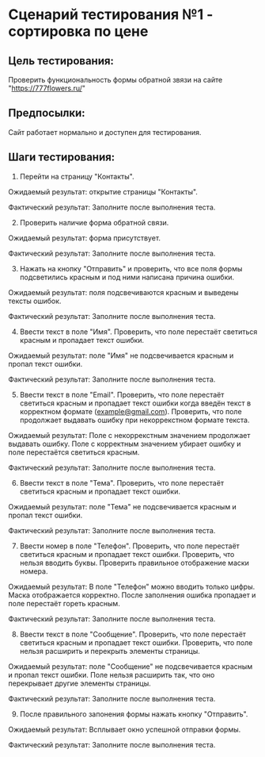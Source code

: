 # Сценарий тестирования №1 - сортировка по цене

## Цель тестирования:
Проверить функциональность формы обратной звязи на сайте "https://777flowers.ru/"

## Предпосылки:
Сайт работает нормально и доступен для тестирования.

## Шаги тестирования:
1. Перейти на страницу "Контакты".

Ожидаемый результат: открытие страницы "Контакты".

Фактический результат: Заполните после выполнения теста.

2. Проверить наличие форма обратной связи.

Ожидаемый результат: форма присутствует.

Фактический результат: Заполните после выполнения теста.

3. Нажать на кнопку "Отправить" и проверить, что все поля формы подсветились красным и под ними написана причина ошибки.

Ожидаемый результат: поля подсвечиваются красным и выведены тексты ошибок.

Фактический результат: Заполните после выполнения теста.

4. Ввести текст в поле "Имя". Проверить, что поле перестаёт светиться красным и пропадает текст ошибки.

Ожидаемый результат: поле "Имя" не подсвечивается красным и пропал текст ошибки.

Фактический результат: Заполните после выполнения теста.

5. Ввести текст в поле "Email". Проверить, что поле перестаёт светиться красным и пропадает текст ошибки когда введён текст в корректном формате (example@gmail.com). Проверить, что поле продолжает выдавать ошибку при некоррекстном формате текста.

Ожидаемый результат: Поле с некоррекстным значением продолжает выдавать ошибку. Поле с корректным значением  убирает ошибку и поле перестаётся светиться красным.

Фактический результат: Заполните после выполнения теста.

6. Ввести текст в поле "Тема". Проверить, что поле перестаёт светиться красным и пропадает текст ошибки.

Ожидаемый результат: поле "Тема" не подсвечивается красным и пропал текст ошибки.

Фактический результат: Заполните после выполнения теста.

7. Ввести номер в поле "Телефон". Проверить, что поле перестаёт светиться красным и пропадает текст ошибки. Проверить, что нельзя вводить буквы. Проверить правильное отображение маски номера.

Ожидаемый результат: В поле "Телефон" можно вводить только цифры. Маска отображается корректно. После заполнения ошибка пропадает и поле перестаёт гореть красным.

Фактический результат: Заполните после выполнения теста.

8. Ввести текст в поле "Сообщение". Проверить, что поле перестаёт светиться красным и пропадает текст ошибки. Проверить, что поле нельзя расширить и перекрыть элементы страницы.

Ожидаемый результат: поле "Сообщение" не подсвечивается красным и пропал текст ошибки. Поле нельзя расширить так, что оно перекрывает другие элементы страницы.

Фактический результат: Заполните после выполнения теста.

9. После правильного запонения формы нажать кнопку "Отправить".

Ожидаемый результат: Всплывает окно успешной отправки формы.

Фактический результат: Заполните после выполнения теста.